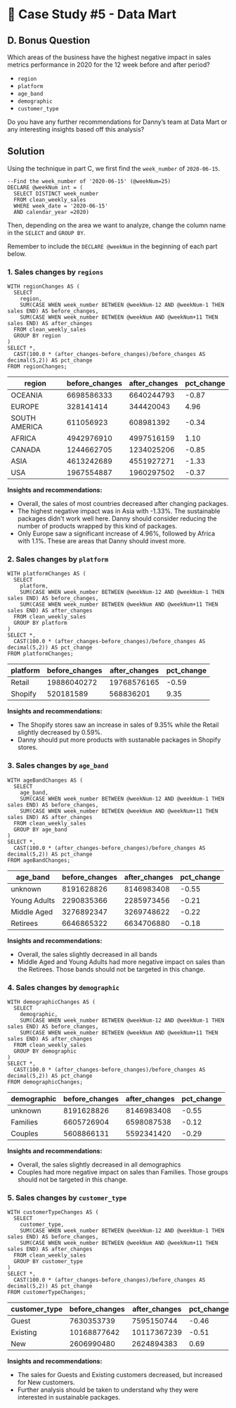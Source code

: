# 🛒 Case Study #5 - Data Mart
## D. Bonus Question
Which areas of the business have the highest negative impact in sales metrics performance in 2020 for the 12 week before and after period?
  * ```region```
  * ```platform```
  * ```age_band```
  * ```demographic```
  * ```customer_type```
  
Do you have any further recommendations for Danny’s team at Data Mart or any interesting insights based off this analysis?

## Solution
Using the technique in part C, we first find the ```week_number``` of ```2020-06-15```.
```TSQL
--Find the week_number of '2020-06-15' (@weekNum=25)
DECLARE @weekNum int = (
  SELECT DISTINCT week_number
  FROM clean_weekly_sales
  WHERE week_date = '2020-06-15'
  AND calendar_year =2020)
```
Then, depending on the area we want to analyze, change the column name in the ```SELECT``` and  ```GROUP BY```. 

Remember to include the ```DECLARE @weekNum``` in the beginning of each part below.

### 1. Sales changes by ```regions```
```TSQL
WITH regionChanges AS (
  SELECT
    region,
    SUM(CASE WHEN week_number BETWEEN @weekNum-12 AND @weekNum-1 THEN sales END) AS before_changes,
    SUM(CASE WHEN week_number BETWEEN @weekNum AND @weekNum+11 THEN sales END) AS after_changes
  FROM clean_weekly_sales
  GROUP BY region
)
SELECT *,
  CAST(100.0 * (after_changes-before_changes)/before_changes AS decimal(5,2)) AS pct_change
FROM regionChanges;
```
| region        | before_changes | after_changes | pct_change  |
|---------------|--------------|-------------|-------------|
| OCEANIA       | 6698586333   | 6640244793  | -0.87       |
| EUROPE        | 328141414    | 344420043   | 4.96        |
| SOUTH AMERICA | 611056923    | 608981392   | -0.34       |
| AFRICA        | 4942976910   | 4997516159  | 1.10        |
| CANADA        | 1244662705   | 1234025206  | -0.85       |
| ASIA          | 4613242689   | 4551927271  | -1.33       |
| USA           | 1967554887   | 1960297502  | -0.37       |

**Insights and recommendations:** 
* Overall, the sales of most countries decreased after changing packages. 
* The highest negative impact was in Asia with -1.33%. The sustainable packages didn't work well here. 
Danny should consider reducing the number of products wrapped by this kind of packages.
* Only Europe saw a significant increase of 4.96%, followed by Africa with 1.1%. These are areas that Danny should invest more.


### 2. Sales changes by ```platform```
```TSQL
WITH platformChanges AS (
  SELECT
    platform,
    SUM(CASE WHEN week_number BETWEEN @weekNum-12 AND @weekNum-1 THEN sales END) AS before_changes,
    SUM(CASE WHEN week_number BETWEEN @weekNum AND @weekNum+11 THEN sales END) AS after_changes
  FROM clean_weekly_sales
  GROUP BY platform
)
SELECT *,
  CAST(100.0 * (after_changes-before_changes)/before_changes AS decimal(5,2)) AS pct_change
FROM platformChanges;
```
| platform | before_changes | after_changes | pct_change  |
|----------|--------------|-------------|-------------|
| Retail   | 19886040272  | 19768576165 | -0.59       |
| Shopify  | 520181589    | 568836201   | 9.35        |

**Insights and recommendations:** 
* The Shopify stores saw an increase in sales of 9.35% while the Retail slightly decreased by 0.59%. 
* Danny should put more products with sustanable packages in Shopify stores.


### 3. Sales changes by ```age_band```
```TSQL
WITH ageBandChanges AS (
  SELECT
    age_band,
    SUM(CASE WHEN week_number BETWEEN @weekNum-12 AND @weekNum-1 THEN sales END) AS before_changes,
    SUM(CASE WHEN week_number BETWEEN @weekNum AND @weekNum+11 THEN sales END) AS after_changes
  FROM clean_weekly_sales
  GROUP BY age_band
)
SELECT *,
  CAST(100.0 * (after_changes-before_changes)/before_changes AS decimal(5,2)) AS pct_change
FROM ageBandChanges;
```
| age_band     | before_changes | after_changes | pct_change  |
|--------------|--------------|-------------|-------------|
| unknown      | 8191628826   | 8146983408  | -0.55       |
| Young Adults | 2290835366   | 2285973456  | -0.21       |
| Middle Aged  | 3276892347   | 3269748622  | -0.22       |
| Retirees     | 6646865322   | 6634706880  | -0.18       |

**Insights and recommendations:** 
* Overall, the sales slightly decreased in all bands
* Middle Aged and Young Adults had more negative impact on sales than the Retirees. Those bands should not be targeted in this change.


### 4. Sales changes by ```demographic```
```TSQL
WITH demographicChanges AS (
  SELECT
    demographic,
    SUM(CASE WHEN week_number BETWEEN @weekNum-12 AND @weekNum-1 THEN sales END) AS before_changes,
    SUM(CASE WHEN week_number BETWEEN @weekNum AND @weekNum+11 THEN sales END) AS after_changes
  FROM clean_weekly_sales
  GROUP BY demographic
)
SELECT *,
  CAST(100.0 * (after_changes-before_changes)/before_changes AS decimal(5,2)) AS pct_change
FROM demographicChanges;
```
| demographic | before_changes | after_changes | pct_change  |
|-------------|----------------|---------------|-------------|
| unknown     | 8191628826     | 8146983408    | -0.55       |
| Families    | 6605726904     | 6598087538    | -0.12       |
| Couples     | 5608866131     | 5592341420    | -0.29       |

**Insights and recommendations:** 
* Overall, the sales slightly decreased in all demographics
* Couples had more negative impact on sales than Families. Those groups should not be targeted in this change.

### 5. Sales changes by ```customer_type```
```TSQL
WITH customerTypeChanges AS (
  SELECT
    customer_type,
    SUM(CASE WHEN week_number BETWEEN @weekNum-12 AND @weekNum-1 THEN sales END) AS before_changes,
    SUM(CASE WHEN week_number BETWEEN @weekNum AND @weekNum+11 THEN sales END) AS after_changes
  FROM clean_weekly_sales
  GROUP BY customer_type
)
SELECT *,
  CAST(100.0 * (after_changes-before_changes)/before_changes AS decimal(5,2)) AS pct_change
FROM customerTypeChanges;
```
| customer_type | before_changes | after_changes | pct_change  |
|---------------|----------------|---------------|-------------|
| Guest         | 7630353739     | 7595150744    | -0.46       |
| Existing      | 10168877642    | 10117367239   | -0.51       |
| New           | 2606990480     | 2624894383    | 0.69        |

**Insights and recommendations:** 
* The sales for Guests and Existing customers decreased, but increased for New customers.
* Further analysis should be taken to understand why they were interested in sustainable packages.
